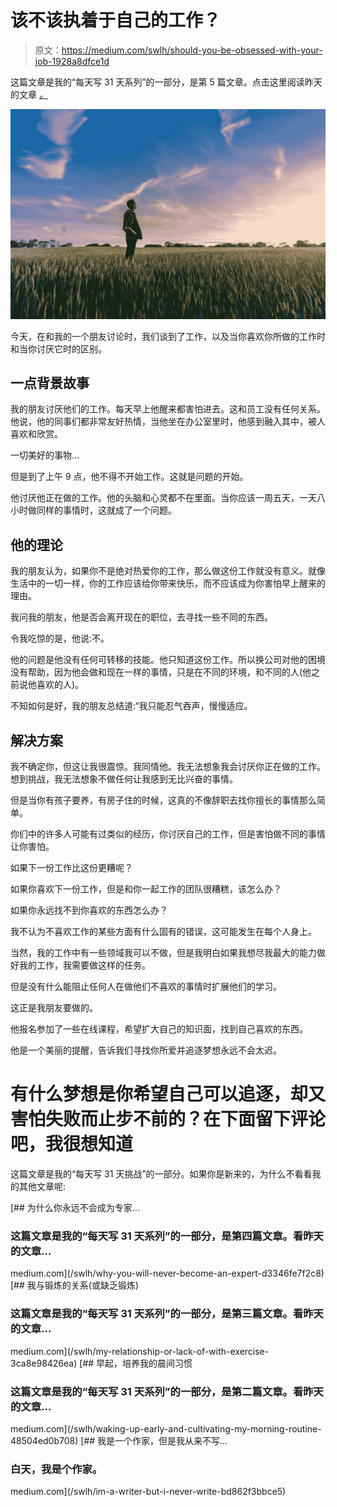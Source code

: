 # 该不该执着于自己的工作？

> 原文：<https://medium.com/swlh/should-you-be-obsessed-with-your-job-1928a8dfce1d>

这篇文章是我的“每天写 31 天系列”的一部分，是第 5 篇文章。点击这里阅读昨天的文章 [*。*](/swlh/why-you-will-never-become-an-expert-d3346fe7f2c8)

![](img/2111008b44bc3ed90033e327698d4ffd.png)

今天，在和我的一个朋友讨论时，我们谈到了工作，以及当你喜欢你所做的工作时和当你讨厌它时的区别。

## 一点背景故事

我的朋友讨厌他们的工作。每天早上他醒来都害怕进去。这和员工没有任何关系。他说，他的同事们都非常友好热情，当他坐在办公室里时，他感到融入其中，被人喜欢和欣赏。

一切美好的事物…

但是到了上午 9 点，他不得不开始工作。这就是问题的开始。

他讨厌他正在做的工作。他的头脑和心灵都不在里面。当你应该一周五天，一天八小时做同样的事情时，这就成了一个问题。

## 他的理论

我的朋友认为，如果你不是绝对热爱你的工作，那么做这份工作就没有意义。就像生活中的一切一样，你的工作应该给你带来快乐，而不应该成为你害怕早上醒来的理由。

我问我的朋友，他是否会离开现在的职位，去寻找一些不同的东西。

令我吃惊的是，他说:不。

他的问题是他没有任何可转移的技能。他只知道这份工作。所以换公司对他的困境没有帮助，因为他会做和现在一样的事情，只是在不同的环境，和不同的人(他之前说他喜欢的人)。

不知如何是好，我的朋友总结道:“我只能忍气吞声，慢慢适应。

## 解决方案

我不确定你，但这让我很震惊。我同情他。我无法想象我会讨厌你正在做的工作。想到挑战，我无法想象不做任何让我感到无比兴奋的事情。

但是当你有孩子要养，有房子住的时候，这真的不像辞职去找你擅长的事情那么简单。

你们中的许多人可能有过类似的经历，你讨厌自己的工作，但是害怕做不同的事情让你害怕。

如果下一份工作比这份更糟呢？

如果你喜欢下一份工作，但是和你一起工作的团队很糟糕，该怎么办？

如果你永远找不到你喜欢的东西怎么办？

我不认为不喜欢工作的某些方面有什么固有的错误，这可能发生在每个人身上。

当然，我的工作中有一些领域我可以不做，但是我明白如果我想尽我最大的能力做好我的工作，我需要做这样的任务。

但是没有什么能阻止任何人在做他们不喜欢的事情时扩展他们的学习。

这正是我朋友要做的。

他报名参加了一些在线课程，希望扩大自己的知识面，找到自己喜欢的东西。

他是一个美丽的提醒，告诉我们寻找你所爱并追逐梦想永远不会太迟。

# 有什么梦想是你希望自己可以追逐，却又害怕失败而止步不前的？在下面留下评论吧，我很想知道 

这篇文章是我的“每天写 31 天挑战”的一部分。如果你是新来的，为什么不看看我的其他文章呢:

[](/swlh/why-you-will-never-become-an-expert-d3346fe7f2c8) [## 为什么你永远不会成为专家…

### 这篇文章是我的“每天写 31 天系列”的一部分，是第四篇文章。看昨天的文章…

medium.com](/swlh/why-you-will-never-become-an-expert-d3346fe7f2c8) [](/swlh/my-relationship-or-lack-of-with-exercise-3ca8e98426ea) [## 我与锻炼的关系(或缺乏锻炼)

### 这篇文章是我的“每天写 31 天系列”的一部分，是第三篇文章。看昨天的文章…

medium.com](/swlh/my-relationship-or-lack-of-with-exercise-3ca8e98426ea) [](/swlh/waking-up-early-and-cultivating-my-morning-routine-48504ed0b708) [## 早起，培养我的晨间习惯

### 这篇文章是我的“每天写 31 天系列”的一部分，是第二篇文章。看昨天的文章…

medium.com](/swlh/waking-up-early-and-cultivating-my-morning-routine-48504ed0b708) [](/swlh/im-a-writer-but-i-never-write-bd862f3bbce5) [## 我是一个作家，但是我从来不写…

### 白天，我是个作家。

medium.com](/swlh/im-a-writer-but-i-never-write-bd862f3bbce5)